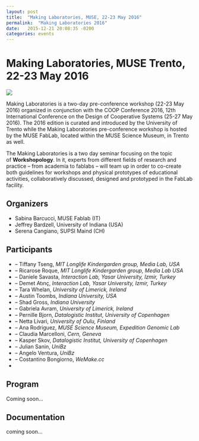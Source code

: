 ```yaml
---
layout: post
title:  "Making Laboratories, MUSE, 22-23 May 2016"
permalink:  "Making Laboratories 2016"
date:   2015-12-21 20:08:35 -0200
categories: events
---
```


<h1>Making Laboratories, MUSE Trento, 22-23 May 2016 </h1>

![](http://fablab.muse.it/wp-content/uploads/2016/03/panoramica_small.jpg)

<p>Making Laboratories is a two-day pre-conference workshop (22-23 May 2016) organized in conjunction with the COOP Conference 2016, 12th International Conference on the Design of Cooperative Systems (25-27 May 2016). The 2016 edition is curated and introduced by the University of Trento while the Making Laboratories pre-conference workshop is hosted by the MUSE FabLab, located within the MUSE Science Museum, in Trento as well.

The Making Laboratories is a two day seminar focusing on the topic of **Workshopology**. In it, experts from different fields of research and practice – from academia to fablabs – will team up in order to co-create both guidelines for workshops and physical prototypes of educational activities, collaboratively discussed, designed and prototyped in the FabLab facility. </p>

## Organizers

- Sabina Barcucci, MUSE Fablab (IT)
- Jeffrey Bardzell, University of Indiana (USA)
- Serena Cangiano, SUPSI Maind (CH)



## Participants

- – Tiffany Tseng, *MIT Longlife Kindergarden group, Media Lab, USA*
- – Ricarose Roque, *MIT Longlife Kindergarden group, Media Lab USA*
- – Daniele Savasta, *Interaction Lab, Yasar University, Izmir, Turkey*
- – Demet Atınç, *Interaction Lab, Yasar University, Izmir, Turkey*
- – Tara Whelan, *University of Limerick, Ireland*
- – Austin Toombs, *Indiana University, USA*
- – Shad Gross, *Indiana University*
- – Gabriela Avram, *University of Limerick, Ireland*
- – Pernille Bjorn, *Datalogistic Institut, University of Copenhagen*
- – Netta Livari, *University of Oulu, Finland*
- – Ana Rodriguez, *MUSE Science Museum, Expedition Genomic Lab*
- – Claudia Marcelloni, *Cern, Geneva*
- – Kasper Skov, *Datalogistic Institut, University of Copenhagen*
- – Julian Sanin, *UniBz*
- – Angelo Ventura, *UniBz*
- – Costantino Bongiorno, *WeMake.cc*
- ​


## Program

Coming soon...



## Documentation

coming soon...






